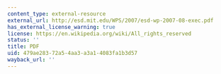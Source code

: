 ```yaml
---
content_type: external-resource
external_url: http://esd.mit.edu/WPS/2007/esd-wp-2007-08-exec.pdf
has_external_license_warning: true
license: https://en.wikipedia.org/wiki/All_rights_reserved
status: ''
title: PDF
uid: 479ae283-72a5-4aa3-a3a1-4083fa1b3d57
wayback_url: ''
---
```

